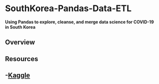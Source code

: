 # SouthKorea-Pandas-Data-ETL
**Using Pandas to explore, cleanse, and merge data science for COVID-19 in South Korea**

## Overview







## Resources

-[Kaggle](https://www.kaggle.com/datasets/kimjihoo/coronavirusdataset?select=Case.csv)
-

